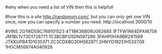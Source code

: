 #why
when you need a list of VIN then this is helpfull

#how
this is a site http://randomvin.com/, but you can only get one VIN once, now you can specify a number you need.
http://localhost:3000/10

#VINS
2G1WD58C769101523
4T1BK36B06U062685
1FTFW1R64DFA16758
JM1BL1V73D1726771
1C3BCBFG5DN597286
3FAHP0HA9BR291599
JTKKUPB41D1035371
2C3CDXBG3DH562971
2HNYD18251H532709
1HGCM56874A040928

